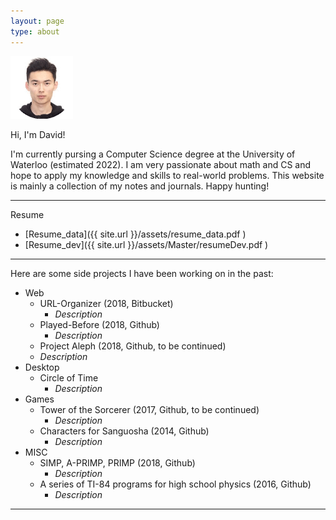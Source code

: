 ```yaml
---
layout: page
type: about
---
```


<p> </p>

<img src="/assets/images/icon.gif" width="100">

<p align="center">

Hi, I'm David! 

I'm currently pursing a Computer Science degree at the University of Waterloo (estimated 2022). I am very passionate about math and CS and hope to apply my knowledge and skills to real-world problems. This website is mainly a collection of my notes and journals. Happy hunting!

</p>

---

Resume

- [Resume_data]({{ site.url }}/assets/resume_data.pdf ) 
- [Resume_dev]({{ site.url }}/assets/Master/resumeDev.pdf )

---

Here are some side projects I have been working on in the past:

- Web 
  - URL-Organizer (2018, Bitbucket)
    - *Description*
  - Played-Before (2018, Github)
    - *Description*
  -  Project Aleph (2018, Github, to be continued)
    -   *Description*
- Desktop
  - Circle of Time
    - *Description*
- Games
  - Tower of the Sorcerer (2017, Github, to be continued)
    - *Description*
  - Characters for Sanguosha (2014, Github)
    - *Description*
- MISC
  - SIMP, A-PRIMP, PRIMP (2018, Github)
    - *Description*
  - A series of TI-84 programs for high school physics (2016, Github)
    - *Description*

---

